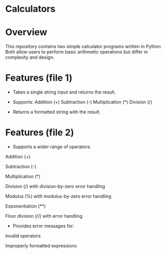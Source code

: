 # Calculators

# Overview 
This repository contains two simple calculator programs written in Python Both allow users to perform basic arithmetic operations but differ in complexity and design.

# Features (file 1)
- Takes a single string input and returns the result.
- Supports:
Addition (+)
Subtraction (-)
Multiplication (*)
Division (/) 

- Returns a formatted string with the result.

# Features (file 2)
- Supports a wider range of operators:
  
Addition (+)


Subtraction (-)

Multiplication (*)

Division (/) with division-by-zero error handling

Modulus (%) with modulus-by-zero error handling

Exponentiation (**)

Floor division (//) with error handling

- Provides error messages for:

Invalid operators

Improperly formatted expressions

